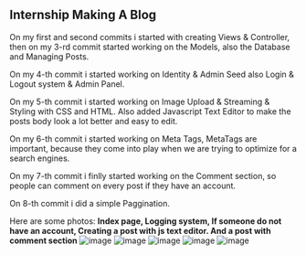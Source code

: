 ## Internship Making A Blog

On my first and second commits i started with creating Views & Controller, then on my 3-rd commit started working on the Models, also the Database and Managing Posts.

On my 4-th commit i started working on Identity & Admin Seed also Login & Logout system & Admin Panel.

On my 5-th commit i started working on Image Upload & Streaming & Styling with CSS and HTML. Also added Javascript Text Editor to make the posts body look a lot better and easy to edit.

On my 6-th commit i started working on Meta Tags, MetaTags are important, because they come into play when we are trying to optimize for a search engines.

On my 7-th commit i finlly started working on the Comment section, so people can comment on every post if they have an account.

On 8-th commit i did a simple Paggination.

Here are some photos:
**Index page, Logging system, If someone do not have an account, Creating a post with js text editor. And a post with comment section**
![image](https://user-images.githubusercontent.com/109627707/192227270-80f2712c-9231-48c4-be89-10249c6ac6a8.png)
![image](https://user-images.githubusercontent.com/109627707/192227414-256932e0-7ae6-4d79-bf35-cfa0fd87d205.png)
![image](https://user-images.githubusercontent.com/109627707/192227543-ab064cb0-585d-4393-bf00-96ad5fe0d9a8.png)
![image](https://user-images.githubusercontent.com/109627707/192227741-c68ac449-0048-426c-a797-128a8b0448d9.png)
![image](https://user-images.githubusercontent.com/109627707/192229039-afac0693-9268-4b35-bd19-362acfcb739e.png)







